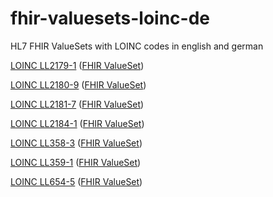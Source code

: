 # fhir-valuesets-loinc-de
HL7 FHIR ValueSets with LOINC codes in english and german

[LOINC LL2179-1](https://loinc.org/LL2179-1) ([FHIR ValueSet](https://fhir.loinc.org/ValueSet/LL2179-1))

[LOINC LL2180-9](https://loinc.org/LL2180-9) ([FHIR ValueSet](https://fhir.loinc.org/ValueSet/LL2180-9))

[LOINC LL2181-7](https://loinc.org/LL2181-7) ([FHIR ValueSet](https://fhir.loinc.org/ValueSet/LL2181-7))

[LOINC LL2184-1](https://loinc.org/LL2184-1) ([FHIR ValueSet](https://fhir.loinc.org/ValueSet/LL2184-1))

[LOINC LL358-3](https://loinc.org/LL358-3) ([FHIR ValueSet](https://fhir.loinc.org/ValueSet/LL358-3))

[LOINC LL359-1](https://loinc.org/LL359-1) ([FHIR ValueSet](https://fhir.loinc.org/ValueSet/LL359-1))

[LOINC LL654-5](https://loinc.org/LL654-5) ([FHIR ValueSet](https://fhir.loinc.org/ValueSet/LL654-5))
